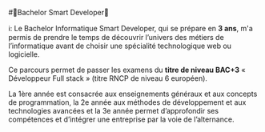 #📣Bachelor Smart Developer📣

ℹ️: Le Bachelor Informatique Smart Developer, qui se prépare en **3 ans**, m'a permis de prendre le temps de découvrir l’univers des métiers de l’informatique avant de choisir une spécialité technologique web ou logicielle.

Ce parcours permet de passer les examens du **titre de niveau BAC+3** « Développeur Full stack » (titre RNCP de niveau 6 européen).

La 1ère année est consacrée aux enseignements généraux et aux concepts de programmation, la 2e année aux méthodes de développement et aux technologies avancées et la 3e année permet d’approfondir ses compétences et d’intégrer une entreprise par la voie de l’alternance.
